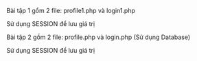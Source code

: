 <p>Bài tập 1 gồm 2 file: profile1.php và login1.php</p>
<p>Sử dụng SESSION để lưu giá trị</p>
<p>Bài tập 2 gồm 2 file: profile.php và login.php (Sử dụng Database)</p>
<p>Sử dụng SESSION để lưu giá trị</p>
